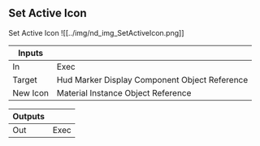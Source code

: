 ## Set Active Icon
Set Active Icon
![[../img/nd_img_SetActiveIcon.png]]

|Inputs||
|--|--|
| In | Exec |
| Target | Hud Marker Display Component Object Reference |
| New Icon | Material Instance Object Reference |

|Outputs||
|--|--|
| Out | Exec |

